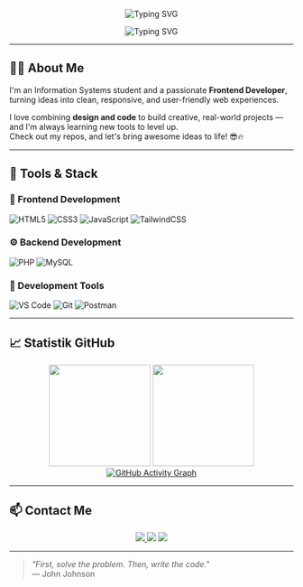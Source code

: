<p align="center">
  <img src="https://readme-typing-svg.herokuapp.com?font=JetBrains+Mono&weight=600&size=25&pause=1000&color=00FFE0&center=true&vCenter=true&repeat=false&width=490&lines=Hi!+I'm+Faharel+Adittha+Pratama" alt="Typing SVG" />
</p>

<p align="center">
  <img src="https://readme-typing-svg.herokuapp.com?font=Fira+Code&weight=600&pause=1500&color=87CEEB&center=true&vCenter=true&random=true&width=490&lines=Frontend+Developer;Web+Designer;UI%2FUX+Enthusiast" alt="Typing SVG" />
</p>

<!-- <p align="center">
  A passionate Frontend Developer who loves clean UI, creative code, and building web experiences.
</p> -->

---

## 🧑‍💻 About Me

I'm an Information Systems student and a passionate **Frontend Developer**, turning ideas into clean, responsive, and user-friendly web experiences.  

I love combining **design and code** to build creative, real-world projects — and I'm always learning new tools to level up.  
Check out my repos, and let's bring awesome ideas to life! 😎🔥

---

## 🔨 Tools & Stack

### 🎨 Frontend Development
<p align="left">
  <img src="https://img.shields.io/badge/HTML5-E34F26?style=for-the-badge&logo=html5&logoColor=white" alt="HTML5"/>
  <img src="https://img.shields.io/badge/CSS3-1572B6?style=for-the-badge&logo=css3&logoColor=white" alt="CSS3"/>
  <img src="https://img.shields.io/badge/JavaScript-F7DF1E?style=for-the-badge&logo=javascript&logoColor=black" alt="JavaScript"/>
  <img src="https://img.shields.io/badge/Tailwind_CSS-38B2AC?style=for-the-badge&logo=tailwind-css&logoColor=white" alt="TailwindCSS"/>
</p>

### ⚙️ Backend Development
<p align="left">
  <img src="https://img.shields.io/badge/PHP-777BB4?style=for-the-badge&logo=php&logoColor=white" alt="PHP"/>
  <img src="https://img.shields.io/badge/MySQL-4479A1?style=for-the-badge&logo=mysql&logoColor=white" alt="MySQL"/>
</p>

</p>

### 🔧 Development Tools
<p align="left">
  <img src="https://img.shields.io/badge/VS_Code-007ACC?style=for-the-badge&logo=visual-studio-code&logoColor=white" alt="VS Code"/>
  <img src="https://img.shields.io/badge/Git-F05032?style=for-the-badge&logo=git&logoColor=white" alt="Git"/>
  <img src="https://img.shields.io/badge/Postman-FF6C37?style=for-the-badge&logo=postman&logoColor=white" alt="Postman"/>
</p>

---

## 📈 Statistik GitHub

<p align="center">
  <img src="https://github-readme-stats.vercel.app/api?username=ShokaDev&show_icons=true&theme=tokyonight" height="180px"/>
  <img src="https://github-readme-stats.vercel.app/api/top-langs/?username=ShokaDev&layout=compact&theme=tokyonight" height="180px"/>
  <a href="https://fatkhurrhn.vercel.app/">
    <img src="https://github-readme-activity-graph.vercel.app/graph?username=ShokaDev&theme=github-compact&radius=16" alt="GitHub Activity Graph" />
  </a>

</p>


---

## 📫 Contact Me

<p align="center">
  <a href="mailto:Fahareladitthaprtama@gmail.com" target="_blank">
    <img src="https://img.shields.io/badge/Email-Fahareladitthaprtama@gmail.com-D14836?style=flat&logo=gmail&logoColor=white" />
  </a>
  <img src="https://img.shields.io/badge/Discord-Shouka2000-5865F2?style=flat&logo=discord&logoColor=white" />
  <a href="https://www.tiktok.com/@shoukanee" target="_blank">
    <img src="https://img.shields.io/badge/TikTok-000000?style=flat&logo=tiktok&logoColor=white" />
  </a>
</p>


---

> _"First, solve the problem. Then, write the code."_  
> — John Johnson


